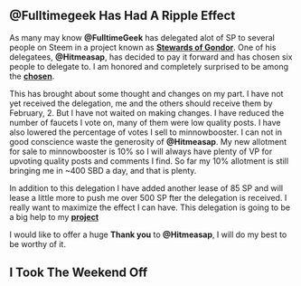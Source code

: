 ## @Fulltimegeek Has Had A Ripple Effect

As many may know **@FulltimeGeek** has delegated alot of SP to several people on Steem in a project known as **[Stewards of Gondor](https://steemit.com/static/search.html?q=stewards+of+gondor)**. One of his delegatees, **@Hitmeasap**, has decided to pay it forward and has chosen six people to delegate to. I am honored and completely surprised to be among the **[chosen](/steemit/@hitmeasap/in-a-continued-effort-to-pay-it-forward-i-have-decided-who-i-will-delegate-to)**.

This has brought about some thought and changes on my part. I have not yet received the delegation, me and the others should receive them by February, 2. But I have not waited on making changes. I have reduced the number of faucets I vote on, many of them were low quality posts. I have also lowered the percentage of votes I sell to minnowbooster. I can not in good conscience waste the generosity of **@Hitmeasap**. My new allotment for sale to minnowbooster is 10% so I will always have plenty of VP for upvoting quality posts and comments I find. So far my 10% allotment is still bringing me in ~400 SBD a day, and that is plenty.

In addition to this delegation I have added another lease of 85 SP and will lease a little more to push me over 500 SP fter the delegation is received. I really want to maximize the effect I can have. This delegation is going to be a big help to my **[project](/tloes/@wdougwatson/announcing-the-legion-of-evil-steemians)**

I would like to offer a huge **Thank you** to **@Hitmeasap**, I will do my best to be worthy of it.

## I Took The Weekend Off

